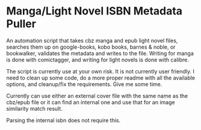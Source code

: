 # Manga/Light Novel ISBN Metadata Puller
An automation script that takes cbz manga and epub light novel files, searches them up on google-books, kobo books, barnes & noble, or bookwalker, validates the metadata and writes to the file. Writing for manga is done with comictagger, and writing for light novels is done with calibre.

The script is currently use at your own risk. It is not currently user friendly. I need to clean up some code, do a more proper readme with all the available options, and cleanup/fix the requirements. Give me some time.

Currently can use either an external cover file with the same name as the cbz/epub file or it can find an internal one and use that for an image similarity match result. 

Parsing the internal isbn does not require this.
